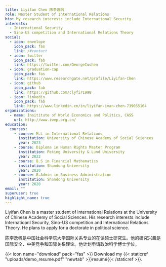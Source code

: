 ```yaml
---
title: Liyifan Chen 陈李逸帆
role: Master Student of International Relations
bio: My research interests include International Security.
interests:
  - International Security
  - Sino-US competition and International Relations Theory
social:
  - icon: envelope
    icon_pack: fas
    link: /#contact
  - icon: twitter
    icon_pack: fab
    link: https://twitter.com/GeorgeCushen
  - icon: graduation-cap
    icon_pack: fas
    link: https://www.researchgate.net/profile/Liyifan-Chen
  - icon: github
    icon_pack: fab
    link: https://github.com/clyfir1998
  - icon: linkedin
    icon_pack: fab
    link: https://www.linkedin.cn/in/liyifan-ivan-chen-739055164
organizations:
  - name: Insititute of World Economics and Politics, CASS
    url: http://www.iwep.org.cn/
education:
  courses:
    - course: M.L in International Relations
      institution: University of Chinese Academy of Social Sciences
      year: 2023
    - course: Diploma in Human Rights Master Program
      institution: Peking University & Lund University
      year: 2022
    - course: B.S in Financial Mathematics
      institution: Shandong University
      year: 2020
    - course: B.Admin in Business Administration
      institution: Shandong University
      year: 2020
email: ""
superuser: true
highlight_name: true
---
```

Liyifan Chen is a master student of International Relations at the University of Chinese Academy of Social Sciences. His research interests include Internatioanl Security, Sino-US competition and International Relations Theory. He plans to apply for a doctorate in political science.

陈李逸帆是中国社会科学院大学国际关系专业的在读硕士研究生。他的研究兴趣是国际安全、中美竞争和国际关系理论。他计划申请政治科学博士学位。

{{< icon name="download" pack="fas" >}} Download my {{< staticref "uploads/demo_resume.pdf" "newtab" >}}resumé{{< /staticref >}}.